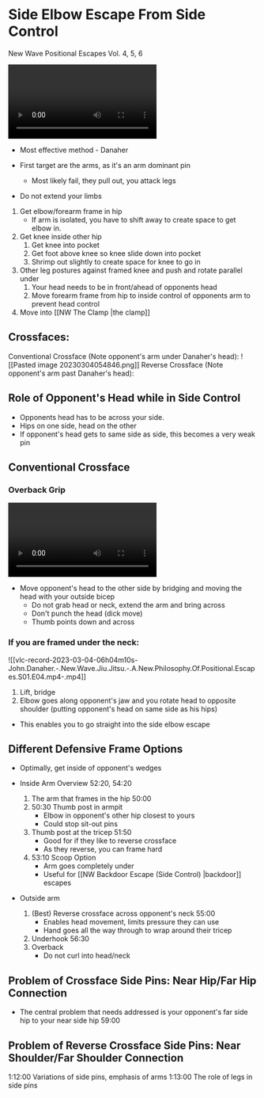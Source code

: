 # Side Elbow Escape From Side Control
New Wave Positional Escapes Vol. 4, 5, 6

![type:video](/assets/side_elbow_overview.mp4)
- Most effective method - Danaher
- First target are the arms, as it's an arm dominant pin
	- Most likely fail, they pull out, you attack legs

- Do not extend your limbs

1. Get elbow/forearm frame in hip
    - If arm is isolated, you have to shift away to create space to get elbow in.
2. Get knee inside other hip
    1. Get knee into pocket
    2. Get foot above knee so knee slide down into pocket
    3. Shrimp out slightly to create space for knee to go in
3. Other leg postures against framed knee and push and rotate parallel under
    1. Your head needs to be in front/ahead of opponents head
    2. Move forearm frame from hip to inside control of opponents arm to prevent head control
4. Move into [[NW The Clamp |the clamp]]

## Crossfaces:
Conventional Crossface (Note opponent's arm under Danaher's head):
![[Pasted image 20230304054846.png]]
Reverse Crossface (Note opponent's arm past Danaher's head):

## Role of Opponent's Head while in Side Control

- Opponents head has to be across your side.
- Hips on one side, head on the other
- If opponent's head gets to same side as side, this becomes a very weak pin

## Conventional Crossface
### Overback Grip
![type:video](/assets/vlc-record-2023-03-04-05h54m06s-John.Danaher.-.New.Wave.Jiu.Jitsu.-.A.New.Philosophy.Of.Positional.Escapes.S01.E04.mp4-.mp4)

- Move opponent's head to the other side by bridging and moving the head with your outside bicep
    - Do not grab head or neck, extend the arm and bring across
    - Don't punch the head (dick move)
    - Thumb points down and across
### If you are framed under the neck:
![[vlc-record-2023-03-04-06h04m10s-John.Danaher.-.New.Wave.Jiu.Jitsu.-.A.New.Philosophy.Of.Positional.Escapes.S01.E04.mp4-.mp4]]

1. Lift, bridge
2. Elbow goes along opponent's jaw and you rotate head to opposite shoulder (putting opponent's head on same side as his hips)
- This enables you to go straight into the side elbow escape

## Different Defensive Frame Options
- Optimally, get inside of opponent's wedges
- Inside Arm Overview 52:20, 54:20
    1. The arm that frames in the hip 50:00
    2. 50:30 Thumb post in armpit
        - Elbow in opponent's other hip closest to yours
        - Could stop sit-out pins
    3. Thumb post at the tricep 51:50
        - Good for if they like to reverse crossface
        - As they reverse, you can frame hard
    4. 53:10 Scoop Option
        - Arm goes completely under
        - Useful for [[NW Backdoor Escape (Side Control) |backdoor]] escapes

- Outside arm
    1. (Best) Reverse crossface across opponent's neck 55:00
        - Enables head movement, limits pressure they can use
        - Hand goes all the way through to wrap around their tricep
    2. Underhook 56:30
    3. Overback
        - Do not curl into head/neck

## Problem of Crossface Side Pins: Near Hip/Far Hip Connection
- The central problem that needs addressed is your opponent's far side hip to your near side hip 59:00

## Problem of Reverse Crossface Side Pins: Near Shoulder/Far Shoulder Connection


1:12:00 Variations of side pins, emphasis of arms
1:13:00 The role of legs in side pins 